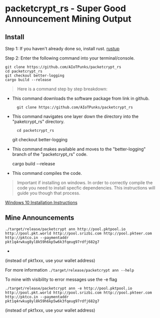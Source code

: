 # packetcrypt_rs - Super Good Announcement Mining Output

## Install
Step 1: If you haven't already done so, install rust.  [rustup](https://rustup.rs/)

Step 2: Enter the following command into your terminal/console.  

    git clone https://github.com/AIoTPunks/packetcrypt_rs
    cd packetcrypt_rs
    git checkout better-logging
    cargo build --release

> Here is a command step by step breakdown:
    
* This command downloads the software package from link in github.

        git clone https://github.com/AIoTPunks/packetcrypt_rs
    
* This command navigates one layer down the directory into the "paketcrypt_rs" directory.

        cd packetcrypt_rs



    git checkout better-logging
    
* This command makes available and moves to the "better-logging" branch of the "packetcrypt_rs" code.

    cargo build --release
    
* This command compiles the code.

> Important if installing on windows.  In order to correctly compile the code you need to install specfic dependencies.  This instructions will guide you though that process.

[Windows 10 Installation Instructions](https://github.com/cjdelisle/packetcrypt_rs/issues/39#issuecomment-999982652)



## Mine Announcements

    ./target/release/packetcrypt ann http://pool.pktpool.io http://pool.pkt.world http://pool.srizbi.com http://pool.pkteer.com http://pktco.in --paymentaddr       pkt1q4rwkug8yl8k59h6kp5w6k3fqeug97rdfj682g7
    
*


    
(instead of pkt1xxx, use your wallet address)

For more information  `./target/release/packetcrypt ann --help`

To mine with visibility to error messages use the -e flag

    ./target/release/packetcrypt ann -e http://pool.pktpool.io http://pool.pkt.world http://pool.srizbi.com http://pool.pkteer.com http://pktco.in --paymentaddr       pkt1q4rwkug8yl8k59h6kp5w6k3fqeug97rdfj682g7

(instead of pkt1xxx, use your wallet address)


